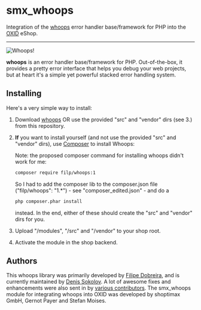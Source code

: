 smx_whoops
==========

Integration of the [whoops](https://github.com/filp/whoops/) error handler base/framework for PHP into the [OXID](http://www.oxid-esales.com) eShop.

-----

![Whoops!](http://i.imgur.com/xiZ1tUU.png)

**whoops** is an error handler base/framework for PHP. Out-of-the-box, it provides a pretty
error interface that helps you debug your web projects, but at heart it's a simple yet
powerful stacked error handling system.

## Installing
Here's a very simple way to install:

1. Download [whoops](https://github.com/filp/whoops/) OR use the provided "src" and "vendor" dirs (see 3.) from this repository.

2. **If** you want to install yourself (and not use the provided "src" and "vendor" dirs), use [Composer](http://getcomposer.org) to install Whoops:

    Note: the proposed composer command for installing whoops didn't work for me:
    
    ```bash
    composer require filp/whoops:1
    ```
    
    So I had to add the composer lib to the composer.json file ("filp/whoops": "1.*") - see "composer_edited.json" - and do a

    ```bash
    php composer.phar install
    ```

    instead.
    In the end, either of these should create the "src" and "vendor" dirs for you.
    
3. Upload "/modules", "/src" and "/vendor" to your shop root.

4. Activate the module in the shop backend.

## Authors

This whoops library was primarily developed by [Filipe Dobreira](https://github.com/filp), and is currently maintained by [Denis Sokolov](https://github.com/denis-sokolov). A lot of awesome fixes and enhancements were also sent in by [various contributors](https://github.com/filp/whoops/contributors).
The smx_whoops module for integrating whoops into OXID was developed by shoptimax GmbH, Gernot Payer and Stefan Moises.
